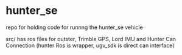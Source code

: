 # hunter_se
repo for holding code for runnng the hunter_se vehicle

src/ has ros files for outster, Trimble GPS, Lord IMU and Hunter Can Connection (hunter Ros is wrapper, ugv_sdk is direct can interface)
